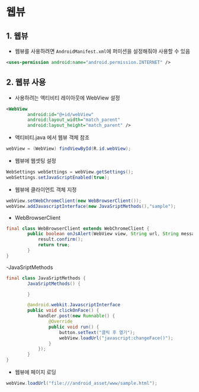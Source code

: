 # 웹뷰

## 1. 웹뷰

- 웹뷰를 사용하려면 `AndroidManifest.xml`에 퍼미션을 설정해줘야 사용할 수 있음
```xml
<uses-permission android:name="android.permission.INTERNET" />
```

## 2. 웹뷰 사용

- 사용하려는 액티비티 레이아웃에 WebView 설정
```xml
<WebView
        android:id="@+id/webView"
        android:layout_width="match_parent"
        android:layout_height="match_parent" />
```

- 액티비티.java 에서 웹뷰 객체 참조
```java
webView = (WebView) findViewById(R.id.webView);
```

- 웹뷰에 웹셋팅 설정
```java
WebSettings webSettings = webView.getSettings();
webSettings.setJavaScriptEnabled(true);
```

- 웹뷰에 클라이언트 객체 지정
```java
webView.setWebChromeClient(new WebBrowserClient());
webView.addJavascriptInterface(new JavaSriptMethods(),"sample");
```
- WebBrowserClient
```java
final class WebBrowserClient extends WebChromeClient {
        public boolean onJsAlert(WebView view, String url, String message, JsResult result) {
            result.confirm();
            return true;
        }
}
```

-JavaSriptMethods
```java
final class JavaSriptMethods {
        JavaSriptMethods() {

        }

        @android.webkit.JavascriptInterface
        public void clickOnFace() {
            handler.post(new Runnable() {
                @Override
                public void run() {
                    button.setText("클릭 후 열기");
                    webView.loadUrl("javascript:changeFace()");
                }
            });
        }
}
```

- 웹뷰에 페이지 로딩
```java
webView.loadUrl("file:///android_asset/www/sample.html");
```
